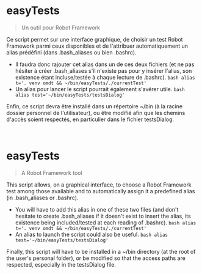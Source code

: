 # easyTests
> Un outil pour Robot Framework

Ce script permet sur une interface graphique, de choisir un test Robot Framework parmi ceux disponibles et de l'attribuer automatiquement un alias prédéfini (dans .bash_aliases ou bien .bashrc).
* Il faudra donc rajouter cet alias dans un de ces deux fichiers (et ne pas hésiter à créer .bash_aliases s'il n'existe pas pour y insérer l'alias, son     existence étant incluse/testée à chaque lecture de .bashrc).
```bash alias t='. venv omdt && ~/bin/easyTests/./currentTest'```
* Un alias pour lancer le script pourrait également s'avérer utile.
```bash alias test='~/bin/easyTests/testsDialog'```

Enfin, ce script devra être installé dans un répertoire ~/bin (à la racine dossier personnel de l'utilisateur), ou être modifié afin que les chemins d'accès soient respectés, en particulier dans le fichier testsDialog.

<br>

# easyTests
> A Robot Framework tool

This script allows, on a graphical interface, to choose a Robot Framework test among those available and to automatically assign it a predefined alias (in .bash_aliases or .bashrc).
* You will have to add this alias in one of these two files (and don't hesitate to create .bash_aliases if it doesn't exist to insert the alias, its     existence being included/tested at each reading of .bashrc).
```bash alias t='. venv omdt && ~/bin/easyTests/./currentTest'```
* An alias to launch the script could also be useful.
```bash alias test='~/bin/easyTests/testsDialog'```

Finally, this script will have to be installed in a ~/bin directory (at the root of the user's personal folder), or be modified so that the access paths are respected, especially in the testsDialog file.
